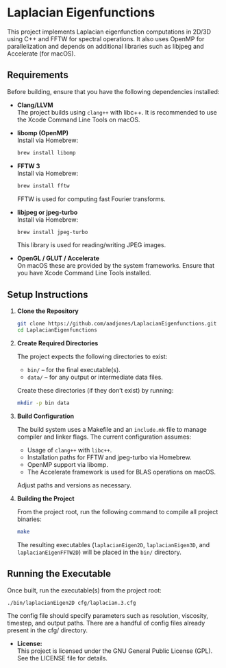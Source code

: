 # Laplacian Eigenfunctions

This project implements Laplacian eigenfunction computations in 2D/3D using C++ and FFTW for spectral operations. It also uses OpenMP for parallelization and depends on additional libraries such as libjpeg and Accelerate (for macOS).

## Requirements

Before building, ensure that you have the following dependencies installed:

- **Clang/LLVM**  
  The project builds using `clang++` with libc++. It is recommended to use the Xcode Command Line Tools on macOS.

- **libomp (OpenMP)**  
  Install via Homebrew:
  ```bash
  brew install libomp
  ```

- **FFTW 3**  
  Install via Homebrew:
  ```bash
  brew install fftw
  ```
  FFTW is used for computing fast Fourier transforms.

- **libjpeg or jpeg-turbo**  
  Install via Homebrew:
  ```bash
  brew install jpeg-turbo
  ```
  This library is used for reading/writing JPEG images.

- **OpenGL / GLUT / Accelerate**  
  On macOS these are provided by the system frameworks. Ensure that you have Xcode Command Line Tools installed.

## Setup Instructions

1. **Clone the Repository**

   ```bash
   git clone https://github.com/aadjones/LaplacianEigenfunctions.git
   cd LaplacianEigenfunctions
   ```

2. **Create Required Directories**

   The project expects the following directories to exist:
   - `bin/` – for the final executable(s).
   - `data/` – for any output or intermediate data files.

   Create these directories (if they don’t exist) by running:

   ```bash
   mkdir -p bin data
   ```

3. **Build Configuration**

   The build system uses a Makefile and an `include.mk` file to manage compiler and linker flags. The current configuration assumes:
   - Usage of `clang++` with `libc++`.
   - Installation paths for FFTW and jpeg-turbo via Homebrew.
   - OpenMP support via libomp.
   - The Accelerate framework is used for BLAS operations on macOS.

   Adjust paths and versions as necessary.

4. **Building the Project**

   From the project root, run the following command to compile all project binaries:

   ```bash
   make
   ```

   The resulting executables (`laplacianEigen2D`, `laplacianEigen3D`, and `laplacianEigenFFTW2D`) will be placed in the `bin/` directory.

## Running the Executable

Once built, run the executable(s) from the project root:

```bash
./bin/laplacianEigen2D cfg/laplacian.3.cfg
```

The config file should specify parameters such as resolution, viscosity, timestep, and output paths. There are a handful of config files already present in the cfg/ directory.

- **License:**  
  This project is licensed under the GNU General Public License (GPL). See the LICENSE file for details.

